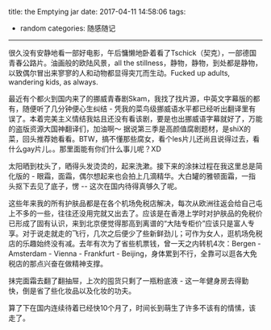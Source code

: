 title: the Emptying jar
date: 2017-04-11 14:58:06
tags:
 - random
categories: 随感随记
---

很久没有安静地看一部好电影，午后慵懒地卧着看了Tschick（契克），一部德国青春公路片。油画般的欧陆风景，all the stillness，静物，静物，到处都是静物，以致偶尔冒出来寥寥的人和动物都显得突兀而生动。Fucked up adults, wandering kids, as always. 

最近有个都火到国内来了的挪威青春剧Skam，我找了找片源，中英文字幕版的都有，随便听了几分钟便心生纠结 - 凭我的菜鸟级挪威语水平都已经听出翻译里有误了。本着完美主义情结我姑且还没有看该剧，要是也出挪威语字幕就好了，万能的盗版资源大国神翻译们，加油啊～
据说第三季是高颜值腐剧题材，是shiX的菜，回头推荐她看看。BTW，搞不懂那些腐女，看个les片儿还尚且说得过去，看什么gay片儿。。那里面能有你们什么事儿呢？XD

太阳晒到枕头了，晒得头发烫烫的，起来洗漱。接下来的涂抹过程在我这里总是简化版的 - 眼霜，面霜，偶尔想起来也会拍上几滴精华。大白罐的雅顿面霜，一指头抠下去见了底子，愣 -- 这次在国内待得真够久了呢。

这些年来我的所有护肤品都是在各个机场免税店解决，每次从欧洲往返会给自己屯上不多的一些，往往还没用完就又出去了。应该是在香港上学时对护肤品的免税价已形成了固有认识，来到北京便觉得那高到离谱的“大陆专柜价”应该只是富人专享。对于说走就走的飞行，几次之后便少了些新鲜劲儿；可作为女人，逛机场免税店的乐趣始终没有减。去年有次为了省些机票钱，曾一天之内转机4次：Bergen - Amsterdam - Vienna - Frankfurt - Beijing，身体累到不行，全靠可以逛各大免税店的那点兴奋在做精神支撑。

抹完面霜去翻了翻抽屉，上次的囤货只剩了一瓶粉底液 - 这一年健身房去得勤快，倒是省了些化妆品以及化妆的功夫。

算了下在国内连续待着已经快10个月了，时间长到萌生了许多不该有的情愫，该走了。
